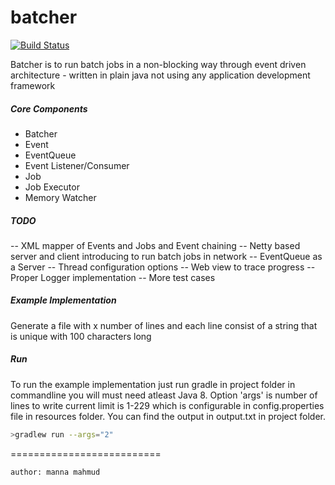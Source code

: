 # batcher
[![Build Status](https://travis-ci.org/joemccann/dillinger.svg?branch=master)](https://travis-ci.org/joemccann/dillinger)

Batcher is to run batch jobs in a non-blocking way through event driven architecture - written in plain java not using any application development framework
##### Core Components
- Batcher 
- Event
- EventQueue
- Event Listener/Consumer
- Job 
- Job Executor
- Memory Watcher

##### TODO
 -- XML mapper of Events and Jobs and Event chaining 
 -- Netty based server and client introducing to run batch jobs in network
 -- EventQueue as a Server
 -- Thread configuration options
 -- Web view to trace progress 
 -- Proper Logger implementation 
 -- More test cases
##### Example Implementation
Generate a file with x number of lines and each line consist of a string that is unique with 100 characters long
##### Run
To run the example implementation just run gradle in project folder in commandline you will must need atleast Java 8. Option 'args' is number of lines to write current limit is 1-229 which is configurable in config.properties file in resources folder. You can find the output in output.txt in project folder.
```sh
>gradlew run --args="2"
```
==========================
```sh
author: manna mahmud
```
